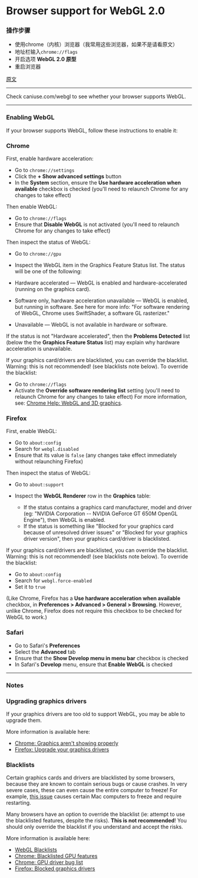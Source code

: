# Browser support for WebGL 2.0

### 操作步骤
* 使用chrome（内核）浏览器（我常用这些浏览器，如果不是请看原文）
* 地址栏输入`chrome://flags`
* 开启选项 **WebGL 2.0 原型**
* 重启浏览器

[原文](http://superuser.com/questions/836832/how-can-i-enable-webgl-in-my-browser)

---

Check caniuse.com/webgl to see whether your browser supports WebGL.

---

### Enabling WebGL

If your browser supports WebGL, follow these instructions to enable it:

### Chrome

First, enable hardware acceleration:

* Go to `chrome://settings`
* Click the **+ Show advanced settings** button
* In the **System** section, ensure the **Use hardware acceleration when available** checkbox is checked (you'll need to relaunch Chrome for any changes to take effect)

Then enable WebGL:

* Go to `chrome://flags`
* Ensure that **Disable WebGL** is not activated (you'll need to relaunch Chrome for any changes to take effect)

Then inspect the status of WebGL:

* Go to `chrome://gpu`
* Inspect the WebGL item in the Graphics Feature Status list. The status will be one of the following:

* Hardware accelerated — WebGL is enabled and hardware-accelerated (running on the graphics card).
* Software only, hardware acceleration unavailable — WebGL is enabled, but running in software. See here for more info: "For software rendering of WebGL, Chrome uses SwiftShader, a software GL rasterizer."
* Unavailable — WebGL is not available in hardware or software.

If the status is not "Hardware accelerated", then the **Problems Detected** list (below the the **Graphics Feature Status** list) may explain why hardware acceleration is unavailable.

If your graphics card/drivers are blacklisted, you can override the blacklist. Warning: this is not recommended! (see blacklists note below). To override the blacklist:

* Go to `chrome://flags`
* Activate the **Override software rendering list** setting (you'll need to relaunch Chrome for any changes to take effect)
For more information, see: [Chrome Help: WebGL and 3D graphics](https://support.google.com/chrome/answer/3098656?visit_id=0-636196341473958293-1452029515&rd=1).

### Firefox

First, enable WebGL:

* Go to `about:config`
* Search for `webgl.disabled`
* Ensure that its value is `false` (any changes take effect immediately without relaunching Firefox)

Then inspect the status of WebGL:

* Go to `about:support`
* Inspect the **WebGL Renderer** row in the **Graphics** table:

    * If the status contains a graphics card manufacturer, model and driver (eg: "NVIDIA Corporation -- NVIDIA GeForce GT 650M OpenGL Engine"), then WebGL is enabled.
    * If the status is something like "Blocked for your graphics card because of unresolved driver issues" or "Blocked for your graphics driver version", then your graphics card/driver is blacklisted.
    
If your graphics card/drivers are blacklisted, you can override the blacklist. Warning: this is not recommended! (see blacklists note below). To override the blacklist:

* Go to `about:config`
* Search for `webgl.force-enabled`
* Set it to `true`

(Like Chrome, Firefox has a **Use hardware acceleration when available** checkbox, in **Preferences > Advanced > General > Browsing**. However, unlike Chrome, Firefox does not require this checkbox to be checked for WebGL to work.)

### Safari

* Go to Safari's **Preferences**
* Select the **Advanced** tab
* Ensure that the **Show Develop menu in menu bar** checkbox is checked
* In Safari's **Develop** menu, ensure that **Enable WebGL** is checked

---

### Notes
### Upgrading graphics drivers

If your graphics drivers are too old to support WebGL, you may be able to upgrade them.

More information is available here:

* [Chrome: Graphics aren't showing properly](https://support.google.com/chrome/answer/95669?visit_id=0-636196341473958293-1452029515&rd=2)
* [Firefox: Upgrade your graphics drivers](https://support.mozilla.org/en-US/kb/upgrade-graphics-drivers-use-hardware-acceleration)

### Blacklists

Certain graphics cards and drivers are blacklisted by some browsers, because they are known to contain serious bugs or cause crashes. In very severe cases, these can even cause the entire computer to freeze! For example, [this issue](https://code.google.com/p/chromium/issues/detail?id=134015) causes certain Mac computers to freeze and require restarting.

Many browsers have an option to override the blacklist (ie: attempt to use the blacklisted features, despite the risks). **This is not recommended**! You should only override the blacklist if you understand and accept the risks.

More information is available here:

* [WebGL Blacklists](https://www.khronos.org/webgl/wiki/BlacklistsAndWhitelists)
* [Chrome: Blacklisted GPU features](https://cs.chromium.org/#chromium/src/gpu/config/software_rendering_list_json.cc)
* [Chrome: GPU driver bug list](https://cs.chromium.org/chromium/src/gpu/config/gpu_driver_bug_list_json.cc)
* [Firefox: Blocked graphics drivers](https://wiki.mozilla.org/Blocklisting/Blocked_Graphics_Drivers)